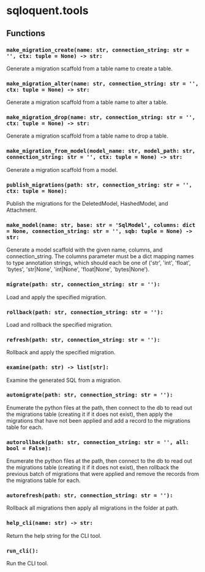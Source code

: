 # sqloquent.tools

## Functions

### `make_migration_create(name: str, connection_string: str = '', ctx: tuple = None) -> str:`

Generate a migration scaffold from a table name to create a table.

### `make_migration_alter(name: str, connection_string: str = '', ctx: tuple = None) -> str:`

Generate a migration scaffold from a table name to alter a table.

### `make_migration_drop(name: str, connection_string: str = '', ctx: tuple = None) -> str:`

Generate a migration scaffold from a table name to drop a table.

### `make_migration_from_model(model_name: str, model_path: str, connection_string: str = '', ctx: tuple = None) -> str:`

Generate a migration scaffold from a model.

### `publish_migrations(path: str, connection_string: str = '', ctx: tuple = None):`

Publish the migrations for the DeletedModel, HashedModel, and Attachment.

### `make_model(name: str, base: str = 'SqlModel', columns: dict = None, connection_string: str = '', sqb: tuple = None) -> str:`

Generate a model scaffold with the given name, columns, and connection_string.
The columns parameter must be a dict mapping names to type annotation strings,
which should each be one of ('str', 'int', 'float', 'bytes', 'str|None',
'int|None', 'float|None', 'bytes|None').

### `migrate(path: str, connection_string: str = ''):`

Load and apply the specified migration.

### `rollback(path: str, connection_string: str = ''):`

Load and rollback the specified migration.

### `refresh(path: str, connection_string: str = ''):`

Rollback and apply the specified migration.

### `examine(path: str) -> list[str]:`

Examine the generated SQL from a migration.

### `automigrate(path: str, connection_string: str = ''):`

Enumerate the python files at the path, then connect to the db to read out the
migrations table (creating it if it does not exist), then apply the migrations
that have not been applied and add a record to the migrations table for each.

### `autorollback(path: str, connection_string: str = '', all: bool = False):`

Enumerate the python files at the path, then connect to the db to read out the
migrations table (creating it if it does not exist), then rollback the previous
batch of migrations that were applied and remove the records from the migrations
table for each.

### `autorefresh(path: str, connection_string: str = ''):`

Rollback all migrations then apply all migrations in the folder at path.

### `help_cli(name: str) -> str:`

Return the help string for the CLI tool.

### `run_cli():`

Run the CLI tool.


